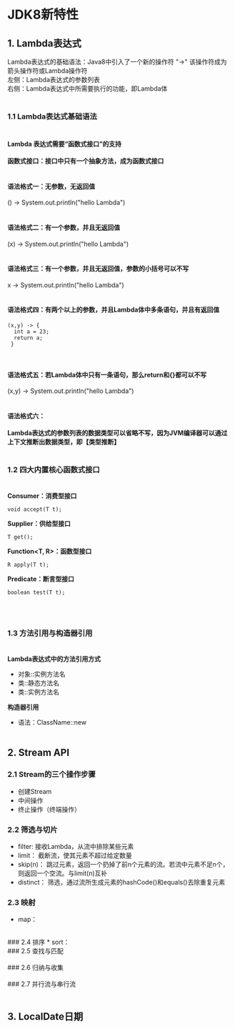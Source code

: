 JDK8新特性
====
## 1. Lambda表达式
<Tab>Lambda表达式的基础语法：Java8中引入了一个新的操作符 "->" 该操作符成为箭头操作符或Lambda操作符</Tab><br>
<Tab>左侧：Lambda表达式的参数列表</Tab><br>
<Tab>右侧：Lambda表达式中所需要执行的功能，即Lambda体</Tab><br><br>

### 1.1 Lambda表达式基础语法<br><br>
#### Lambda 表达式需要“函数式接口”的支持<br>
**函数式接口：接口中只有一个抽象方法，成为函数式接口**<br><br>

#### 语法格式一：无参数，无返回值<br>
<Tab>() -> System.out.println("hello Lambda")</Tab><br><br>

#### 语法格式二：有一个参数，并且无返回值<br>
<Tab>(x) -> System.out.println("hello Lambda")</Tab><br><br>

#### 语法格式三：有一个参数，并且无返回值，参数的小括号可以不写<br>
<Tab>x -> System.out.println("hello Lambda")</Tab><br><br>

#### 语法格式四：有两个以上的参数，并且Lambda体中多条语句，并且有返回值<br>
```
(x,y) -> {
  int a = 23;
  return a;
 }
```
<br>

#### 语法格式五：若Lambda体中只有一条语句，那么return和{}都可以不写<br>
<Tab>(x,y) -> System.out.println("hello Lambda")</Tab><br><br>

#### 语法格式六：<br>
**Lambda表达式的参数列表的数据类型可以省略不写，因为JVM编译器可以通过**<br>
**上下文推断出数据类型，即【类型推断】**<br><br>


### 1.2 四大内置核心函数式接口<br><br>
**Consumer<T>：消费型接口**
```
void accept(T t);
```
**Supplier<T>：供给型接口**
```
T get();
```
**Function<T, R>：函数型接口**
```
R apply(T t);
```
**Predicate<T>：断言型接口**
```
boolean test(T t);
```
<br><br>

### 1.3 方法引用与构造器引用<br><br>
**Lambda表达式中的方法引用方式**
* 对象::实例方法名
* 类::静态方法名
* 类::实例方法名

**构造器引用**
* 语法：ClassName::new
<br><br>
## 2. Stream API
### 2.1 Stream的三个操作步骤
* 创建Stream
* 中间操作
* 终止操作（终端操作）
### 2.2 筛选与切片
* filter: 接收Lambda，从流中排除某些元素
* limit： 截断流，使其元素不超过给定数量
* skip(n)： 跳过元素，返回一个扔掉了前n个元素的流。若流中元素不足n个，则返回一个空流。与limit(n)互补
* distinct： 筛选，通过流所生成元素的hashCode()和equals()去除重复元素
### 2.3 映射
* map： 
<br>
### 2.4 排序
* sort： 
<br>
### 2.5 查找与匹配<br><br>
### 2.6 归纳与收集<br><br>
### 2.7 并行流与串行流<br><br>


## 3. LocalDate日期
